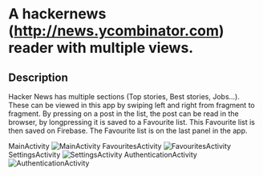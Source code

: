 # A hackernews (http://news.ycombinator.com) reader with multiple views.

## Description

Hacker News has multiple sections (Top stories, Best stories, Jobs...). These can be viewed in this app by swiping left and right from fragment to fragment.
By pressing on a post in the list, the post can be read in the browser, by longpressing it is saved to a Favourite list. This Favourite list is then saved on Firebase. The Favourite list is on the last panel in the app.

MainActivity
![MainActivity](./screenshot_main.png)
FavouritesActivity
![FavouritesActivity](./favourites.png)
SettingsActivity
![SettingsActivity](Settings.png)
AuthenticationActivity
![AuthenticationActivity](login.png)
